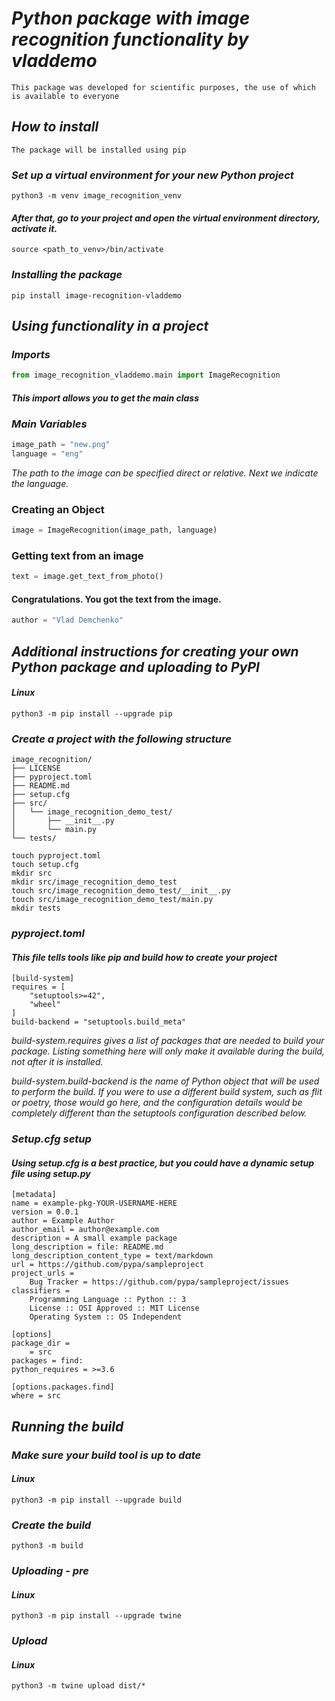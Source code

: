 # _Python package with image recognition functionality by vladdemo_

```
This package was developed for scientific purposes, the use of which is available to everyone
```

## _How to install_
```
The package will be installed using pip
```

### _Set up a virtual environment for your new Python project_

```
python3 -m venv image_recognition_venv
```
#### _After that, go to your project and open the virtual environment directory, activate it._

```
source <path_to_venv>/bin/activate
```

### _Installing the package_

```
pip install image-recognition-vladdemo
```

## _Using functionality in a project_

### _Imports_

```python
from image_recognition_vladdemo.main import ImageRecognition
```
#### _This import allows you to get the main class_

### _Main Variables_

```python
image_path = "new.png"
language = "eng"
```

_The path to the image can be specified direct or relative. Next we indicate the language._

### Creating an Object

```python
image = ImageRecognition(image_path, language)
```

### Getting text from an image

```python
text = image.get_text_from_photo()
```

#### Congratulations. You got the text from the image.

```python
author = "Vlad Demchenko"
```

## _Additional instructions for creating your own Python package and uploading to PyPI_

#### _Linux_
```
python3 -m pip install --upgrade pip
```

### _Create a project with the following structure_
```
image_recognition/
├── LICENSE
├── pyproject.toml
├── README.md
├── setup.cfg
├── src/
│   └── image_recognition_demo_test/
│       ├── __init__.py
│       └── main.py
└── tests/
```

```
touch pyproject.toml
touch setup.cfg
mkdir src
mkdir src/image_recognition_demo_test
touch src/image_recognition_demo_test/__init__.py
touch src/image_recognition_demo_test/main.py
mkdir tests
```

### _pyproject.toml_

#### _This file tells tools like pip and build how to create your project_

```
[build-system]
requires = [
    "setuptools>=42",
    "wheel"
]
build-backend = "setuptools.build_meta"
```
_build-system.requires gives a list of packages that are needed to build your package. Listing something here will only make it available during the build, not after it is installed._

_build-system.build-backend is the name of Python object that will be used to perform the build. If you were to use a different build system, such as flit or poetry, those would go here, and the configuration details would be completely different than the setuptools configuration described below._


### _Setup.cfg setup_
#### _Using setup.cfg is a best practice, but you could have a dynamic setup file using setup.py_

```
[metadata]
name = example-pkg-YOUR-USERNAME-HERE
version = 0.0.1
author = Example Author
author_email = author@example.com
description = A small example package
long_description = file: README.md
long_description_content_type = text/markdown
url = https://github.com/pypa/sampleproject
project_urls =
    Bug Tracker = https://github.com/pypa/sampleproject/issues
classifiers =
    Programming Language :: Python :: 3
    License :: OSI Approved :: MIT License
    Operating System :: OS Independent

[options]
package_dir =
    = src
packages = find:
python_requires = >=3.6

[options.packages.find]
where = src

```
## _Running the build_
### _Make sure your build tool is up to date_

#### _Linux_
```
python3 -m pip install --upgrade build
```

### _Create the build_
```
python3 -m build
```

### _Uploading - pre_

#### _Linux_
```
python3 -m pip install --upgrade twine
```

### _Upload_

#### _Linux_
```
python3 -m twine upload dist/*
```
